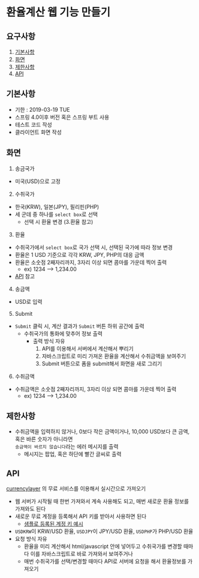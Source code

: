 # 환율계산 웹 기능 만들기

## 요구사항
1. [기본사항](#기본사항)
2. [화면](#화면)
3. [제한사항](#제한사항)
4. [API](#API)


## 기본사항
- 기한 : 2019-03-19 TUE
- 스프링 4.0이후 버전 혹은 스프링 부트 사용
- 테스트 코드 작성
- 클라이언트 화면 작성


## 화면
1. 송금국가
  - 미국(USD)으로 고정

2. 수취국가
  - 한국(KRW), 일본(JPY), 필리핀(PHP)
  - 세 군데 중 하나를 `select box`로 선택
    - 선택 시 환율 변경 (3.환율 참고)

3. 환율
  - 수취국가에서 `select box`로 국가 선택 시, 선택된 국가에 따라 정보 변경
  - 환율은 1 USD 기준으로 각각 KRW, JPY, PHP의 대응 금액
  - 환율은 소숫점 2째자리까지, 3자리 이상 되면 콤마를 가운데 찍어 출력
    - ex) 1234 --> 1,234.00
  - [API](#api) 참고

4. 송금액
  - USD로 입력

5. Submit
  - `Submit` 클릭 시, 계산 결과가 `Submit` 버튼 하위 공간에 출력
    - 수취국가의 통화에 맞추어 정보 출력
      - 출력 방식 자유
        1. API를 이용해서 서버에서 계산해서 뿌리기
        2. 자바스크립트로 미리 가져온 환율을 계산해서 수취금액을 보여주기
        3. Submit 버튼으로 폼을 submit해서 화면을 새로 그리기

6. 수취금액
  - 수취금액은 소숫점 2째자리까지, 3자리 이상 되면 콤마를 가운데 찍어 출력
    - ex) 1234 --> 1,234.00


## 제한사항
- 수취금액을 입력하지 않거나, 0보다 작은 금액이거나, 10,000 USD보다 큰 금액, 혹은 바른 숫자가 아니라면  
`송금액이 바르지 않습니다`라는 에러 메시지를 출력
  - 메시지는 팝업, 혹은 하단에 빨간 글씨로 출력    


## API
[currencylayer](https://currencylayer.com) 의 무료 서비스를 이용해서 실시간으로 가져오기
- 웹 서버가 시작될 때 한번 가져와서 계속 사용해도 되고, 매번 새로운 환율 정보를 가져와도 된다
- 새로운 무료 계정을 등록해서 API 키를 받아서 사용하면 된다
  - [샘플로 등록된 계정 키 예시](http://www.apilayer.net/api/live?access_key=ee50cd7cc73c9b7a7bb3d9617cfb6b9c)
- `USDKRW`이 KRW/USD 환율, `USDJPY`이 JPY/USD 환율, `USDPHP`가 PHP/USD 환율
- 요청 방식 자유
  - 환율을 미리 계산해서 html/javascript 안에 넣어두고 수취국가를 변경할 때마다 이를 자바스크립트로 바로 가져와서 보여주거나
  - 매번 수취국가를 선택/변경할 때마다 API로 서버에 요청을 해서 환율정보를 가져오기
